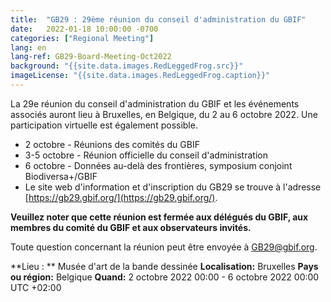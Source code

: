 ```yaml
---
title:  "GB29 : 29ème réunion du conseil d'administration du GBIF"
date:   2022-01-18 10:00:00 -0700
categories: ["Regional Meeting"]
lang: en
lang-ref: GB29-Board-Meeting-Oct2022
background: "{{site.data.images.RedLeggedFrog.src}}"
imageLicense: "{{site.data.images.RedLeggedFrog.caption}}"
---
```


La 29e réunion du conseil d'administration du GBIF et les événements associés auront lieu à Bruxelles, en Belgique, du 2 au 6 octobre 2022. Une participation virtuelle est également possible.

- 2 octobre - Réunions des comités du GBIF
- 3-5 octobre - Réunion officielle du conseil d'administration
- 6 octobre - Données au-delà des frontières, symposium conjoint Biodiversa+/GBIF
- Le site web d'information et d'inscription du GB29 se trouve à l'adresse [https://gb29.gbif.org/](https://gb29.gbif.org/).

**Veuillez noter que cette réunion est fermée aux délégués du GBIF, aux membres du comité du GBIF et aux observateurs invités.**

Toute question concernant la réunion peut être envoyée à [GB29@gbif.org](mailto:GB29@gbif.org).

**Lieu : ** Musée d'art de la bande dessinée
**Localisation:** Bruxelles
**Pays ou région:** Belgique
**Quand:** 2 octobre 2022 00:00 - 6 octobre 2022 00:00 UTC +02:00
